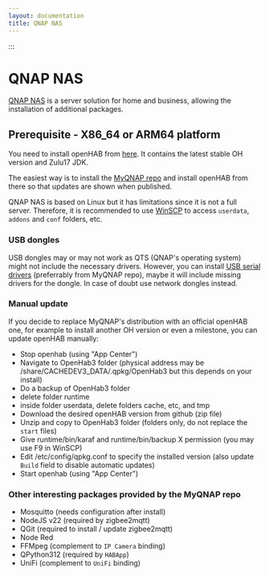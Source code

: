 ```yaml
---
layout: documentation
title: QNAP NAS
---
```


:::

# QNAP NAS

[QNAP NAS](https://www.qnap.com/en) is a server solution for home and business, allowing the installation of additional packages.

## Prerequisite - X86_64 or ARM64 platform

You need to install openHAB from [here](https://www.myqnap.org/product/openhab/). It contains the latest stable OH version and Zulu17 JDK.

The easiest way is to install the [MyQNAP repo](https://www.myqnap.org/install-the-repo/) and install openHAB from there so that updates are shown when published.

QNAP NAS is based on Linux but it has limitations since it is not a full server. Therefore, it is recommended to use [WinSCP](https://winscp.net/eng/index.php) to access `userdata`, `addons` and `conf` folders, etc.

### USB dongles

USB dongles may or may not work as QTS (QNAP's operating system) might not include the necessary drivers. However, you can install [USB serial drivers](https://www.myqnap.org/product/usb-serial-drivers/) (preferrably from MyQNAP repo), maybe it will include missing drivers for the dongle. In case of doubt use network dongles instead.

### Manual update

If you decide to replace MyQNAP's distribution with an official openHAB one, for example to install another OH version or even a milestone, you can update openHAB manually:

- Stop openhab (using "App Center")
- Navigate to OpenHab3 folder (physical address may be /share/CACHEDEV3_DATA/.qpkg/OpenHab3 but this depends on your install)
- Do a backup of OpenHab3 folder
- delete folder runtime
- inside folder userdata, delete folders cache, etc, and tmp
- Download the desired openHAB version from github (zip file)
- Unzip and copy to OpenHab3 folder (folders only, do not replace the `start` files) 
- Give runtime/bin/karaf and runtime/bin/backup X permission (you may use F9 in WinSCP)
- Edit /etc/config/qpkg.conf to specify the installed version (also update `Build` field to disable automatic updates)
- Start openhab (using "App Center")

### Other interesting packages provided by the MyQNAP repo

- Mosquitto (needs configuration after install)
- NodeJS v22 (required by zigbee2mqtt)
- QGit (required to install / update zigbee2mqtt)
- Node Red
- FFMpeg (complement to `IP Camera` binding)
- QPython312 (required by `HABApp`)
- UniFi (complement to `UniFi` binding)
